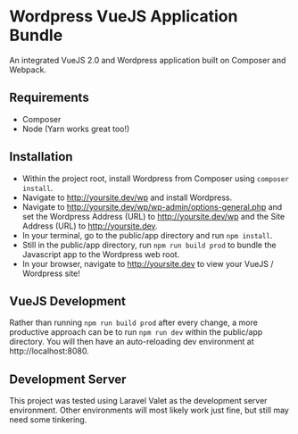 # Wordpress VueJS Application Bundle

An integrated VueJS 2.0 and Wordpress application built on Composer and Webpack.

## Requirements
- Composer
- Node (Yarn works great too!)

## Installation
- Within the project root, install Wordpress from Composer using `composer install`.
- Navigate to http://yoursite.dev/wp and install Wordpress.
- Navigate to http://yoursite.dev/wp/wp-admin/options-general.php and set the Wordpress Address (URL) to http://yoursite.dev/wp and the Site Address (URL) to http://yoursite.dev.
- In your terminal, go to the public/app directory and run `npm install`.
- Still in the public/app directory, run `npm run build prod` to bundle the Javascript app to the Wordpress web root.
- In your browser, navigate to http://yoursite.dev to view your VueJS / Wordpress site!

## VueJS Development
Rather than running `npm run build prod` after every change, a more productive approach can be to run `npm run dev` within the public/app directory. You will then have an auto-reloading dev environment at http://localhost:8080.

## Development Server
This project was tested using Laravel Valet as the development server environment. Other environments will most likely work just fine, but still may need some tinkering.